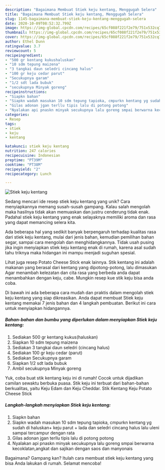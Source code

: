 ```yaml
---
description: "Bagaimana Membuat Stiek keju kentang, Menggugah Selera"
title: "Bagaimana Membuat Stiek keju kentang, Menggugah Selera"
slug: 1145-bagaimana-membuat-stiek-keju-kentang-menggugah-selera
date: 2020-10-09T08:52:32.799Z
image: https://img-global.cpcdn.com/recipes/65cf088f221f2e79/751x532cq70/stiek-keju-kentang-foto-resep-utama.jpg
thumbnail: https://img-global.cpcdn.com/recipes/65cf088f221f2e79/751x532cq70/stiek-keju-kentang-foto-resep-utama.jpg
cover: https://img-global.cpcdn.com/recipes/65cf088f221f2e79/751x532cq70/stiek-keju-kentang-foto-resep-utama.jpg
author: Ethel Dunn
ratingvalue: 3.7
reviewcount: 5
recipeingredient:
- "500 gr kentang kukushaluskan"
- "10 sdm tepung maizena"
- "3 tangkai daun seledri cincang halus"
- "100 gr keju cedar parut"
- "Secukupnya garam"
- "1/2 sdt lada bubuk"
- "secukupnya Minyak goreng"
recipeinstructions:
- "Siapkn bahan"
- "Siapkn wadah masukan 10 sdm tepung tapioka, cmpurkn kentang yg sudah di haluskan+ keju parut + lada dan seledri cincang halus lalu uleni sampai tercampur dengan rata"
- "Gilas adonan jgan terllu tipis lalu di potong potong"
- "Nyalakan api pnaskn minyak secukupnya lalu goreng smpai berwarna kecoklatan,angkat dan sajikan dengan saos dan manyonais"
categories:
- Resep
tags:
- stiek
- keju
- kentang

katakunci: stiek keju kentang 
nutrition: 247 calories
recipecuisine: Indonesian
preptime: "PT39M"
cooktime: "PT38M"
recipeyield: "2"
recipecategory: Lunch

---
```



![Stiek keju kentang](https://img-global.cpcdn.com/recipes/65cf088f221f2e79/751x532cq70/stiek-keju-kentang-foto-resep-utama.jpg)

Sedang mencari ide resep stiek keju kentang yang unik? Cara menyiapkannya memang susah-susah gampang. Kalau salah mengolah maka hasilnya tidak akan memuaskan dan justru cenderung tidak enak. Padahal stiek keju kentang yang enak selayaknya memiliki aroma dan rasa yang dapat memancing selera kita.

Ada beberapa hal yang sedikit banyak berpengaruh terhadap kualitas rasa dari stiek keju kentang, mulai dari jenis bahan, kemudian pemilihan bahan segar, sampai cara mengolah dan menghidangkannya. Tidak usah pusing jika ingin menyiapkan stiek keju kentang enak di rumah, karena asal sudah tahu triknya maka hidangan ini mampu menjadi suguhan spesial.

Lihat juga resep Potato Cheese Stick enak lainnya. Stik kentang ini adalah makanan yang berasal dari kentang yang dipotong-potong, lalu dimasukan Agar menambah kelezatan dan cita rasa yang berbeda anda dapat menambahkan dengan keju, cabe. Mungkin resep kue stik keju bisa anda coba.


Di bawah ini ada beberapa cara mudah dan praktis dalam mengolah stiek keju kentang yang siap dikreasikan. Anda dapat membuat Stiek keju kentang memakai 7 jenis bahan dan 4 langkah pembuatan. Berikut ini cara untuk menyiapkan hidangannya.

<!--inarticleads1-->

##### Bahan-bahan dan bumbu yang diperlukan dalam menyiapkan Stiek keju kentang:

1. Sediakan 500 gr kentang kukus(haluskan)
1. Siapkan 10 sdm tepung maizena
1. Sediakan 3 tangkai daun seledri (cincang halus)
1. Sediakan 100 gr keju cedar (parut)
1. Sediakan Secukupnya garam
1. Siapkan 1/2 sdt lada bubuk
1. Ambil secukupnya Minyak goreng


Yuk, coba buat stik kentang keju ini di rumah! Cocok untuk dijadikan camilan sewaktu berbuka puasa. Stik keju ini terbuat dari bahan-bahan berkualitas, yaitu Keju Edam dan Keju Cheddar. Stik Kentang Keju Potato Cheese Stick 

<!--inarticleads2-->

##### Langkah-langkah menyiapkan Stiek keju kentang:

1. Siapkn bahan
1. Siapkn wadah masukan 10 sdm tepung tapioka, cmpurkn kentang yg sudah di haluskan+ keju parut + lada dan seledri cincang halus lalu uleni sampai tercampur dengan rata
1. Gilas adonan jgan terllu tipis lalu di potong potong
1. Nyalakan api pnaskn minyak secukupnya lalu goreng smpai berwarna kecoklatan,angkat dan sajikan dengan saos dan manyonais




Bagaimana? Gampang kan? Itulah cara membuat stiek keju kentang yang bisa Anda lakukan di rumah. Selamat mencoba!
